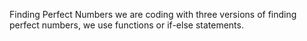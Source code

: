 Finding Perfect Numbers
 we are coding with three versions of finding perfect numbers, we use functions or if-else statements.
